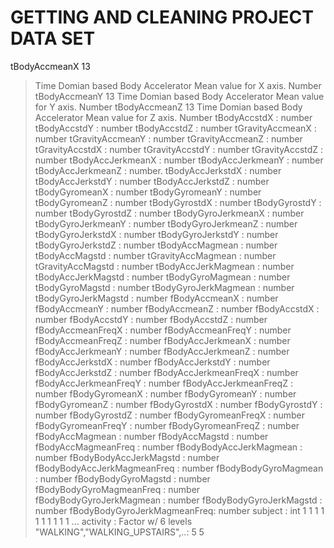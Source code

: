 GETTING AND CLEANING PROJECT DATA SET
=====================================
 tBodyAccmeanX	13
 >Time Domian based Body Accelerator Mean value for X axis.
 >Number
 tBodyAccmeanY	13
 >Time Domian based Body Accelerator Mean value for Y axis.
 >Number
 tBodyAccmeanZ	13
 >Time Domian based Body Accelerator Mean value for Z axis.
 >Number
 tBodyAccstdX                : number
 tBodyAccstdY                : number
 tBodyAccstdZ                : number
 tGravityAccmeanX            : number
 tGravityAccmeanY            : number
 tGravityAccmeanZ            : number
 tGravityAccstdX             : number
 tGravityAccstdY             : number
 tGravityAccstdZ             : number
 tBodyAccJerkmeanX           : number
 tBodyAccJerkmeanY           : number
 tBodyAccJerkmeanZ           : number.
 tBodyAccJerkstdX            : number
 tBodyAccJerkstdY            : number
 tBodyAccJerkstdZ            : number
 tBodyGyromeanX              : number
 tBodyGyromeanY              : number
 tBodyGyromeanZ              : number
 tBodyGyrostdX               : number
 tBodyGyrostdY               : number
 tBodyGyrostdZ               : number
 tBodyGyroJerkmeanX          : number
 tBodyGyroJerkmeanY          : number
 tBodyGyroJerkmeanZ          : number
 tBodyGyroJerkstdX           : number
 tBodyGyroJerkstdY           : number
 tBodyGyroJerkstdZ           : number
 tBodyAccMagmean             : number
 tBodyAccMagstd              : number
 tGravityAccMagmean          : number
 tGravityAccMagstd           : number
 tBodyAccJerkMagmean         : number
 tBodyAccJerkMagstd          : number
 tBodyGyroMagmean            : number
 tBodyGyroMagstd             : number
 tBodyGyroJerkMagmean        : number
 tBodyGyroJerkMagstd         : number
 fBodyAccmeanX               : number
 fBodyAccmeanY               : number
 fBodyAccmeanZ               : number
 fBodyAccstdX                : number
 fBodyAccstdY                : number
 fBodyAccstdZ                : number
 fBodyAccmeanFreqX           : number
 fBodyAccmeanFreqY           : number
 fBodyAccmeanFreqZ           : number
 fBodyAccJerkmeanX           : number
 fBodyAccJerkmeanY           : number
 fBodyAccJerkmeanZ           : number
 fBodyAccJerkstdX            : number
 fBodyAccJerkstdY            : number
 fBodyAccJerkstdZ            : number
 fBodyAccJerkmeanFreqX       : number
 fBodyAccJerkmeanFreqY       : number
 fBodyAccJerkmeanFreqZ       : number
 fBodyGyromeanX              : number
 fBodyGyromeanY              : number
 fBodyGyromeanZ              : number
 fBodyGyrostdX               : number
 fBodyGyrostdY               : number
 fBodyGyrostdZ               : number
 fBodyGyromeanFreqX          : number
 fBodyGyromeanFreqY          : number
 fBodyGyromeanFreqZ          : number
 fBodyAccMagmean             : number
 fBodyAccMagstd              : number
 fBodyAccMagmeanFreq         : number
 fBodyBodyAccJerkMagmean     : number
 fBodyBodyAccJerkMagstd      : number
 fBodyBodyAccJerkMagmeanFreq : number
 fBodyBodyGyroMagmean        : number
 fBodyBodyGyroMagstd         : number
 fBodyBodyGyroMagmeanFreq    : number
 fBodyBodyGyroJerkMagmean    : number
 fBodyBodyGyroJerkMagstd     : number
 fBodyBodyGyroJerkMagmeanFreq: number
 subject                     : int  1 1 1 1 1 1 1 1 1 1 ...
 activity                    : Factor w/ 6 levels "WALKING","WALKING_UPSTAIRS",..: 5 5 

